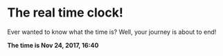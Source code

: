 # The real time clock!

Ever wanted to know what the time is? Well, your journey is about to end!

**The time is Nov 24, 2017, 16:40**